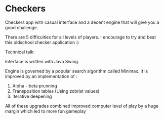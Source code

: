 # Checkers
 
 Checkers app with casual interface and a decent engine that will give you a good challenge.
 
 There are 5 difficulties for all levels of players. I encourage to try and beat this oldschool checker application :)
 
 
 
 
 
 
 
 
 
 
 
 Technical talk:
 
 Interface is written with Java Swing.
 
 Engine is governed by a popular search algorithm called Minimax. It is improved by an implementation of :
 1. Alpha - beta prunning
 2. Transposition tables (Using zobrist values)
 3. Iterative deepening
 
 All of these upgrades combined improved computer level of play by a huge margin which led to more fun gameplay
